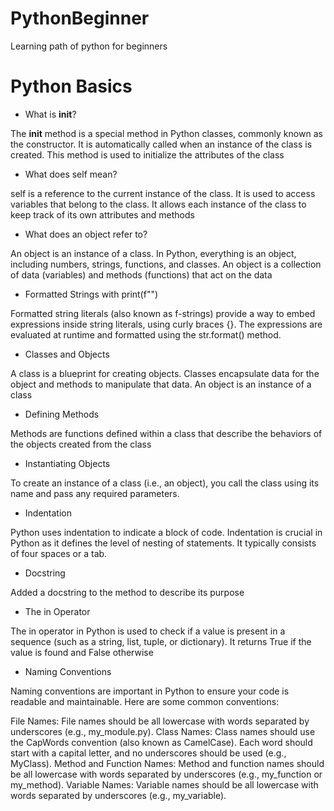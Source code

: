 # PythonBeginner
Learning path of python for beginners

# Python Basics

* What is __init__?
 
The __init__ method is a special method in Python classes, commonly known as the constructor. It is automatically called when an instance of the class is created. This method is used to initialize the attributes of the class

* What does self mean?
  
self is a reference to the current instance of the class. It is used to access variables that belong to the class. It allows each instance of the class to keep track of its own attributes and methods

* What does an object refer to?
  
An object is an instance of a class. In Python, everything is an object, including numbers, strings, functions, and classes. An object is a collection of data (variables) and methods (functions) that act on the data

* Formatted Strings with print(f"")

 Formatted string literals (also known as f-strings) provide a way to embed expressions inside string literals, using curly braces {}. The expressions are evaluated at runtime and formatted using the str.format() method.

 * Classes and Objects

 A class is a blueprint for creating objects. Classes encapsulate data for the object and methods to manipulate that data. An object is an instance of a class  

* Defining Methods

Methods are functions defined within a class that describe the behaviors of the objects created from the class

* Instantiating Objects

To create an instance of a class (i.e., an object), you call the class using its name and pass any required parameters.  

* Indentation
  
Python uses indentation to indicate a block of code. Indentation is crucial in Python as it defines the level of nesting of statements. It typically consists of four spaces or a tab.

* Docstring

Added a docstring to the method to describe its purpose

* The in Operator

The in operator in Python is used to check if a value is present in a sequence (such as a string, list, tuple, or dictionary). It returns True if the value is found and False otherwise  
* Naming Conventions
  
Naming conventions are important in Python to ensure your code is readable and maintainable. Here are some common conventions:

File Names: File names should be all lowercase with words separated by underscores (e.g., my_module.py).
Class Names: Class names should use the CapWords convention (also known as CamelCase). Each word should start with a capital letter, and no underscores should be used (e.g., MyClass).
Method and Function Names: Method and function names should be all lowercase with words separated by underscores (e.g., my_function or my_method).
Variable Names: Variable names should be all lowercase with words separated by underscores (e.g., my_variable).
